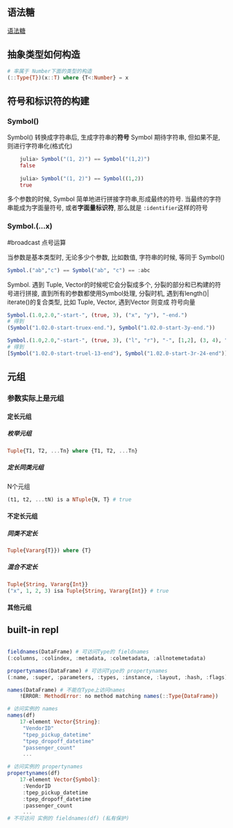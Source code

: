 ## 语法糖
[语法糖](语法糖)

## 抽象类型如何构造

```julia
# 率属于 Number下面的类型的构造
(::Type{T})(x::T) where {T<:Number} = x
```
## 符号和标识符的构建

### Symbol() 
Symbol()  转换成字符串后, 生成字符串的**符号**
Symbol 期待字符串, 但如果不是,则进行字符串化(格式化)
```julia
	julia> Symbol("(1, 2)") == Symbol("(1,2)")
	false
	
	julia> Symbol("(1, 2)") == Symbol((1,2))
	true
```
多个参数的时候, Symbol 简单地进行拼接字符串,形成最终的符号.
当最终的字符串能成为字面量符号, 或者**字面量标识符**, 那么就是 `:identifier`这样的符号
### Symbol.(...x) 
#broadcast 点号运算

当参数是基本类型时, 无论多少个参数, 比如数值, 字符串的时候, 等同于 Symbol()
```julia
Symbol.("ab","c") == Symbol("ab", "c") == :abc
```
Symbol. 遇到 Tuple, Vector的时候呢它会分裂成多个, 分裂的部分和已构建的符号进行拼接, 直到所有的参数都使用Symbol处理,
分裂时机, 遇到有length()| iterate()的复合类型, 比如 Tuple, Vector, 遇到Vector 则变成 符号向量
```julia
Symbol.(1.0,2.0,"-start-", (true, 3), ("x", "y"), "-end.")
# 得到
(Symbol("1.02.0-start-truex-end."), Symbol("1.02.0-start-3y-end."))

Symbol.(1.0,2.0,"-start-", (true, 3), ("l", "r"), "-", [1,2], (3, 4), "-end")
# 得到
[Symbol("1.02.0-start-truel-13-end"), Symbol("1.02.0-start-3r-24-end")]
```
## 元组
### 参数实际上是元组
#### 定长元组

##### 枚举元组
```julia
Tuple{T1, T2, ...Tn} where {T1, T2, ...Tn}
```
##### 定长同类元组

N个元组
```julia
(t1, t2, ...tN) is a NTuple{N, T} # true
```

#### 不定长元组
##### 同类不定长
```julia
Tuple{Vararg{T}}) where {T}
```
##### 混合不定长
```julia
Tuple{String, Vararg{Int}}
("x", 1, 2, 3) isa Tuple{String, Vararg{Int}} # true
```

#### 其他元组

## built-in repl
```julia

fieldnames(DataFrame) # 可访问Type的 fieldnames
(:columns, :colindex, :metadata, :colmetadata, :allnotemetadata)

propertynames(DataFrame) # 可访问Type的 propertynames
(:name, :super, :parameters, :types, :instance, :layout, :hash, :flags)

names(DataFrame) # 不能在Type上访问names
	!ERROR: MethodError: no method matching names(::Type{DataFrame})

# 访问实例的 names
names(df)
	17-element Vector{String}:
	 "VendorID"
	 "tpep_pickup_datetime"
	 "tpep_dropoff_datetime"
	 "passenger_count"
	 ...

# 访问实例的 propertynames
propertynames(df)
	17-element Vector{Symbol}:
	 :VendorID
	 :tpep_pickup_datetime
	 :tpep_dropoff_datetime
	 :passenger_count
	 ...
# 不可访问 实例的 fieldnames(df) (私有保护)
```